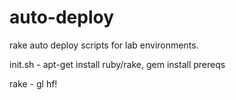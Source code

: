 # auto-deploy
rake auto deploy scripts for lab environments.

init.sh - apt-get install ruby/rake, gem install prereqs

rake - gl hf!
